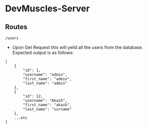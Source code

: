 # DevMuscles-Server

## Routes

```
/users
```
- Upon Get Request this will yeild all the users from the database. Expected output is as follows:
```
[
    {
        "id": 1,
        "username": "admin",
        "first_name": "admin",
        "last_name": "admin"
    },
    {
        "id": 12,
        "username": "Akash",
        "first_name": "akash",
        "last_name": "surname"
    },
    ...etc
]
```
